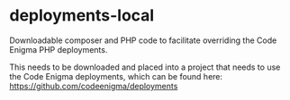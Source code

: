 # deployments-local
Downloadable composer and PHP code to facilitate overriding the Code Enigma PHP deployments.

This needs to be downloaded and placed into a project that needs to use the Code Enigma deployments, which can be found here:
https://github.com/codeenigma/deployments
